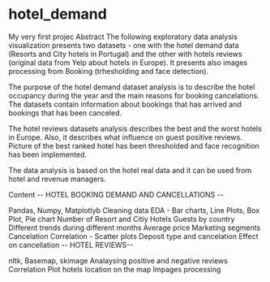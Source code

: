 # hotel_demand
My very first projec
Abstract
The following exploratory data analysis visualization presents two datasets - one with the hotel demand data (Resorts and City hotels in Portugal) and the other with hotels reviews (original data from Yelp about hotels in Europe). It presents also images processing from Booking (trhesholding and face detection).

The purpose of the hotel demand dataset analysis is to describe the hotel occupancy during the year and the main reasons for booking cancelations. The datasets contain information about bookings that has arrived and bookings that has been canceled.

The hotel reviews datasets analysis describes the best and the worst hotels in Europe. Also, it describes what influence on guest positive reviews. Picture of the best ranked hotel has been thresholded and face recognition has been implemented.

The data analysis is based on the hotel real data and it can be used from hotel and revenue managers.

Content
-- HOTEL BOOKING DEMAND AND CANCELLATIONS --

Pandas, Numpy, Matplotlyb
Cleaning data
EDA - Bar charts, Line Plots, Box Plot, Pie chart
Number of Resort and Citiy Hotels
Guests by country
Different trends during different months
Average price
Marketing segments
Cancelation Correlation - Scatter plots
Deposit type and cancelation
Effect on cancellation
-- HOTEL REVIEWS--

nltk, Basemap, skimage
Analaysing positive and negative reviews
Correlation
Plot hotels location on the map
Impages processing
